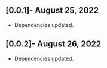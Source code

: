 ## [0.0.1]- August 25, 2022
* Dependencies updated.

## [0.0.2]- August 26, 2022
* Dependencies updated.
